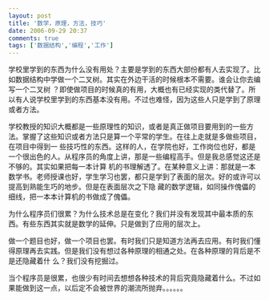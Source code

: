 ```yaml
---
layout: post
title: '数学，原理，方法，技巧'
date: 2006-09-29 20:37
comments: true
tags: ['数据结构','编程','工作']
---
```


学校里学到的东西为什么没有用处？主要是学到的东西大部份都有人去实现了。比如数据结构中学做一个二叉树。其实在外边干活的时候根本不需要。谁会让你去编写一个二叉树
？即使做项目的时候真的有用，大概也有已经实现的类代替了。所以有人说学校里学到的东西基本没有用。不过也难怪，因为这些人只是学到了原理或者方法。

学校教授的知识大概都是一些原理性的知识，或者是真正做项目要用到的一些方法。掌握了这些知识或者方法只是算一个平常的学生。在往上走就是多做些项目，在项目中得到一
些技巧性的东西。这样的人，在学院也好，工作岗位也好，都是一个很出色的人。从程序员的角度上讲，那是一些编程高手。但是我总感觉这还是不够的。其实如果把每一本计算
机的书理解透了。在某种意义上讲：那就是一本数学书。老师授课也好，学生学习也罢，都只是学到了表面的层次。好的或许可以提高到熟能生巧的地步。但是在表面层次之下隐
藏的数学逻辑，如同操作傀儡的细线，把一本本计算机的书做成了傀儡。

为什么程序员们很累？为什么技术总是在变化？我们并没有发现其中最本质的东西。有些东西其实就是数学的延伸。只是做到了应用的层次上。

做一个题目也好，做一个项目也罢。有时我们只是知道方法再去应用。有时我们懂得原理再去实践。但是我们没有想过各种原理的相通之处。在各种原理的背后是不是还隐藏着什
么？我们没有挖掘过。

当个程序员是很累，也很少有时间去想想各种技术的背后究竟隐藏着什么。不过如果能做到这一点，以后定不会被世界的潮流所抛弃。。。。。。

